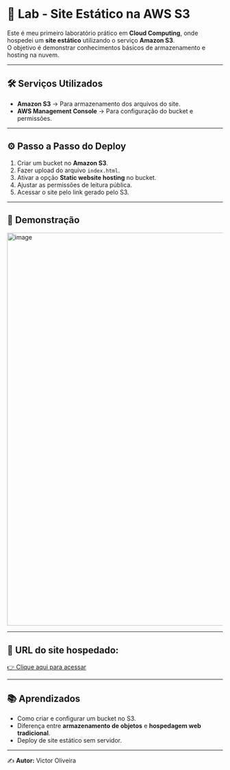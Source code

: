 # 🚀 Lab - Site Estático na AWS S3

Este é meu primeiro laboratório prático em **Cloud Computing**, onde hospedei um **site estático** utilizando o serviço **Amazon S3**.  
O objetivo é demonstrar conhecimentos básicos de armazenamento e hosting na nuvem.

---

## 🛠️ Serviços Utilizados
- **Amazon S3** → Para armazenamento dos arquivos do site.
- **AWS Management Console** → Para configuração do bucket e permissões.

---

## ⚙️ Passo a Passo do Deploy
1. Criar um bucket no **Amazon S3**.
2. Fazer upload do arquivo `index.html`.
3. Ativar a opção **Static website hosting** no bucket.
4. Ajustar as permissões de leitura pública.
5. Acessar o site pelo link gerado pelo S3.

---

## 📸 Demonstração
<img width="1918" height="916" alt="image" src="https://github.com/user-attachments/assets/d780ccaf-bf9b-4110-868a-0c2a118874a8" />

---

## 🔗 **URL do site hospedado:**  
[👉 Clique aqui para acessar](http://lab01-victor.s3-website-sa-east-1.amazonaws.com/)

---

## 📚 Aprendizados
- Como criar e configurar um bucket no S3.
- Diferença entre **armazenamento de objetos** e **hospedagem web tradicional**.
- Deploy de site estático sem servidor.

---

✍️ **Autor:** Victor Oliveira
